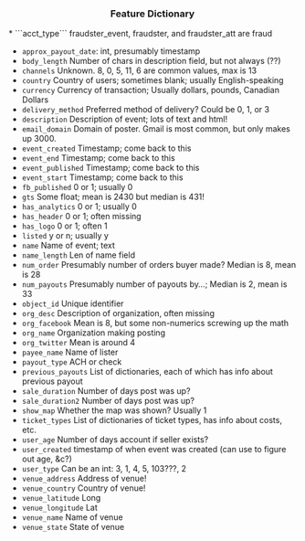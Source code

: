 <center><h3>Feature Dictionary</h3></center>
* ```acct_type```	fraudster_event, fraudster, and fraudster_att are fraud

* ```approx_payout_date```:    int, presumably timestamp
* ```body_length```        Number of chars in description field, but not always (??)
* ```channels```            Unknown. 8, 0, 5, 11, 6 are common values, max is 13
* ```country```            Country of users; sometimes blank; usually English-speaking
* ```currency```            Currency of transaction; Usually dollars, pounds, Canadian Dollars
* ```delivery_method```        Preferred method of delivery? Could be 0, 1, or 3
* ```description```        Description of event; lots of text and html!
* ```email_domain```       Domain of poster. Gmail is most common, but only makes up 3000.
* ```event_created```        Timestamp; come back to this
* ```event_end```        Timestamp; come back to this
* ```event_published```        Timestamp; come back to this
* ```event_start```        Timestamp; come back to this    
* ```fb_published```        0 or 1; usually 0
* ```gts```            Some float; mean is 2430 but median is 431!
* ```has_analytics```        0 or 1; usually 0
* ```has_header```        0 or 1; often missing
* ```has_logo```            0 or 1; often 1
* ```listed```            y or n; usually y
* ```name```            Name of event; text
* ```name_length```        Len of name field
* ```num_order```        Presumably number of orders buyer made? Median is 8, mean is 28
* ```num_payouts```        Presumably number of payouts by…; Median is 2, mean is 33
* ```object_id```            Unique identifier
* ```org_desc```            Description of organization, often missing
* ```org_facebook```        Mean is 8, but some non-numerics screwing up the math
* ```org_name```        Organization making posting
* ```org_twitter```        Mean is around 4
* ```payee_name```        Name of lister
* ```payout_type```        ACH or check
* ```previous_payouts```        List of dictionaries, each of which has info about previous payout
* ```sale_duration```        Number of days post was up?
* ```sale_duration2```        Number of days post was up?
* ```show_map```        Whether the map was shown? Usually 1
* ```ticket_types```        List of dictionaries of ticket types, has info about costs, etc.    
* ```user_age```            Number of days account if seller exists?
* ```user_created```        timestamp of when event was created (can use to figure out age, &c?)
* ```user_type```            Can be an int: 3, 1, 4, 5, 103???, 2
* ```venue_address```        Address of venue!
* ```venue_country```        Country of venue!
* ```venue_latitude```        Long
* ```venue_longitude```        Lat
* ```venue_name```        Name of venue
* ```venue_state```        State of venue